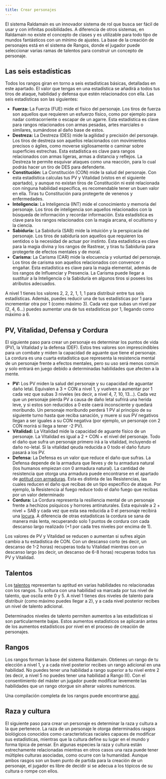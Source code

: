 ```yaml
---
title: Crear personajes
---
```


El sistema Raldamain es un innovador sistema de rol que busca ser fácil de usar y con infinitas posibilidades. A diferencia de otros sistemas, en Raldamain no existe el concepto de clases y es utilizable para todo tipo de mundos fantásticos con un mínimo de ajustes. La base de la creación de personajes está en el sistema de Rangos, donde el jugador puede seleccionar varias ramas de talentos para construir un concepto de personaje. 

## Las seis estadísticas

Todos los rangos giran en torno a seis estadísticas básicas, detalladas en este apartado. El valor que tengas en una estadística se añadirá a todos tus tiros de ataque, habilidad y defensa que estén relacionados con ella. Las seis estadísticas son las siguientes:

- **Fuerza:** La Fuerza (FUE) mide el físico del personaje. Los tiros de fuerza son aquellos que requieren un esfuerzo físico, como por ejemplo para nadar contracorriente o escapar de un agarre. Esta estadística es clave para rangos relacionados con armas pesadas, artes marciales o similares, sumándose al daño base de estos.
- **Destreza:** La Destreza (DES) mide la agilidad y precisión del personaje. Los tiros de destreza son aquellos relacionados con movimientos precisos o ágiles, como moverse sigilosamente o caminar sobre superficies estrechas. Esta estadística es clave para rangos relacionados con armas ligeras, armas a distancia y reflejos. La Destreza te permite esquivar ataques como una reacción, para lo cual podrás hacer un tiro de DES para defenderte. 
- **Constitución:** La Constitución (CON) mide la salud del personaje. Con esta estadística calculas tus PV y Vitalidad (vistos en el siguiente apartado), y aunque no existan tiros de Constitución ni esté relacionada con ninguna habilidad específica, es recomendable tener un buen valor en ella. Tiras tu Constitución para protegerte de venenos y enfermedades.
- **Inteligencia:** La Inteligencia (INT) mide el conocimiento y memoria del personaje. Los tiros de inteligencia son aquellos relacionados con la búsqueda de información y recordar información. Esta estadística es clave para los rangos relacionados con la magia arcana, el ocultismo y la ciencia.
- **Sabiduría:** La Sabiduría (SAB) mide la intuición y la perspicacia del personaje. Los tiros de sabiduría son aquellos que requieren los sentidos o la necesidad de actuar por instinto. Esta estadística es clave para la magia divina y los rangos de Rastrear, y tiras tu Sabiduría para protegerte de efectos mentales y de moral.
- **Carisma:** La Carisma (CAR) mide la elocuencia y voluntad del personaje. Los tiros de carisma son aquellos relacionados con convencer o engañar. Esta estadística es clave para la magia elemental, además de los rangos de Influenciar y Presencia. La Carisma puede llegar a sustituir a la Inteligencia o la Sabiduría en algunos tiros si posees los atributos adecuados.

A nivel 1 tienes los valores 2, 2, 2, 1, 1, 1 para distribuir entre tus seis estadísticas. Además, puedes reducir una de tus estadísticas por 1 para incrementar otra por 1 (como máximo 3). Cada vez que subas un nivel par (2, 4, 6...) puedes aumentar una de tus estadísticas por 1, llegando como máximo a 6.

## PV, Vitalidad, Defensa y Cordura

El siguiente paso para crear un personaje es determinar los puntos de vida (PV), la Vitalidad y la defensa (DEF). Estos tres valores son imprescindibles para un combate y miden la capacidad de aguante que tiene el personaje. La cordura es una cuarta estadística que representa la resistencia mental de un personaje frente a efectos mentales, pero su uso será menos común y solo entrará en juego debido a determinadas habilidades que afecten a la mente.

- **PV:** Los PV miden la salud del personaje y su capacidad de aguantar daño letal. Equivalen a 3 + CON a nivel 1, y vuelven a aumentar por 1 cada vez que subas 3 niveles (es decir, a nivel 4, 7, 10, 13...). Cada vez que un personaje pierda PV a causa de daño letal sufrirá una herida leve, y si estos son reducidos a 0 este caerá inconsciente y quedará moribundo. Un personaje moribundo perderá 1 PV al principio de su siguiente turno hasta que reciba sanación, y muere si sus PV negativos llegan a ser iguales a su CON negativa (por ejemplo, un personaje con 2 CON morirá si llega a tener -2 PV). 
- **Vitalidad:** La Vitalidad mide la capacidad de aguante físico de un personaje. La Vitalidad es igual a 2 + CON + el nivel del personaje. Todo el daño que sufra un personaje primero irá a la vitalidad, incluyendo el daño no-letal. Si la vitalidad qeuda reducida a 0 todo el daño futuro pasará a los PV.
- **Defensa:** La Defensa es un valor que reduce el daño que sufras. La Defensa depende de la armadura que lleves y de tu armadura natural (los humanos empiezan con 0 armadura natural). La cantidad de resistencia que otorga una armadura puede encontrarse en el apartado de [aptitud con armaduras](https://raldamain.com/rules/Rangos/Combate/armaduras.html). Esta es distinta de las Resistencias, las cuales reducen el daño que recibas de un tipo específico de ataque. Por ejemplo, la Resistencia al fuego reduce todo el daño fuego que recibas por un valor determinado
- **Cordura:** La Cordura representa la resiliencia mental de un personaje frente a hechizos psíquicos y horrores antinaturales. Esta equivale a 2 + nivel + SAB y cada vez que esta sea reducida a 0 el personaje recibirá una [locura](https://raldamain.com/rules/Reglas%20adicionales/locura.html). A diferencia de otras estadísticas la cordura se sana de manera más lenta, recuperando solo 1 puntos de cordura con cada descanso largo realizado (+1 por cada tres niveles por encima de 1).

Los valores de PV y Vitalidad se reducen o aumentan si sufres algún cambio a tu estadística de CON. Con un descanso corto (es decir, un descanso de 1-2 horas) recuperas toda tu Vitalidad mientras con un descanso largo (es decir, un descanso de 6-8 horas) recuperas todos tus PV y Vitalidad.

## Talentos

Los [talentos](http://raldamain.com/rules/talentos.html) representan tu aptitud en varias habilidades no relacionadas con los rangos. Tu soltura con una habilidad va marcada por tus nivel de talento, que oscila ente 0 y 5. A nivel 1 tienes dos niveles de talento para distribuir (como máximo puedes llegar a 2), y a cada nivel posterior recibes un nivel de talento adicional. 

Determinados niveles de talento permiten aumentos a las estadísticas si son particularmente bajas. Estos aumentos estadísticos se aplicarán antes de los aumentos estadísticos por nivel en el proceso de creación de personajes.

## Rangos

Los rangos forman la base del sistema Raldamain. Obtienes un rango de tu elección a nivel 1, y a cada nivel posterior recibes un rango adicional en una habilidad. No puedes tener una habilidad a rango superior a tu nivel entre 2 (es decir, a nivel 5 no puedes tener una habilidad a Rango III). Con el consentimiento del máster un jugador puede modificar levemente las habilidades que un rango otorgue sin alterar valores numéricos.

Una compilación completa de los rangos puede encontrarse [aquí](http://raldamain.com/rules/Rangos).

## Raza y cultura

El siguiente paso para crear un personaje es determinar la raza y cultura a la que pertenece. La raza de un personaje le otorga determinados rasgos biológicos conocidos como características raciales capaces de modificar sus estadísticas, mientras que la cultura define su lugar en el mundo y forma típica de pensar. En algunas especies la raza y cultura están estrechamente relacionadas mientras en otros casos una raza puede tener múltiples culturas asociadas, como ocurre con la humanidad. Aunque ambos rasgos son un buen punto de partida para la creación de un personaje, el jugador es libre de decidir si se adecua a los tópicos de su cultura o rompe con ellos. 
